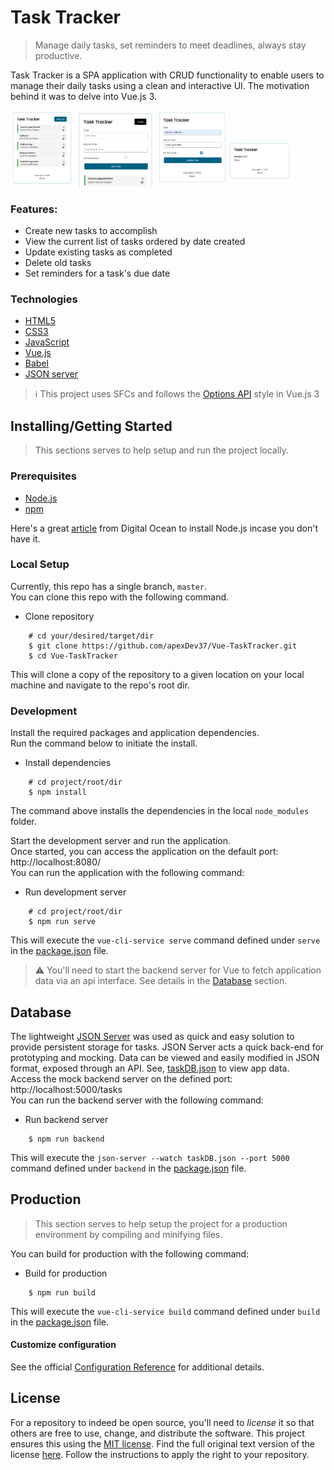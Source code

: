 # Task Tracker
> Manage daily tasks, set reminders to meet deadlines, always stay productive.

Task Tracker is a SPA application with CRUD functionality to enable users to manage their daily tasks using a clean and interactive UI. The motivation behind it was to delve into Vue.js 3.

<img src="./resources/mockups/default.PNG" alt="Index" width="20%">
<img src="./resources/mockups/add-task.PNG" alt="Add task" width="25%">
<img src="./resources/mockups/update-task.PNG" alt="Update task" width="22%">
<img src="./resources/mockups/about.PNG" alt="About page" width="20%">

### Features:
- Create new tasks to accomplish
- View the current list of tasks ordered by date created
- Update existing tasks as completed
- Delete old tasks
- Set reminders for a task's due date

### Technologies
- [HTML5]
- [CSS3]
- [JavaScript]
- [Vue.js]
- [Babel]
- [JSON server]

> ℹ This project uses SFCs and follows the [Options API] style in Vue.js 3  

## Installing/Getting Started
> This sections serves to help setup and run the project locally.  

### Prerequisites
- [Node.js]
- [npm]

Here's a great [article] from Digital Ocean to install Node.js incase you don't have it. 


### Local Setup
Currently, this repo has a single branch, `master`.  
You can clone this repo with the following command.

- Clone repository
``` shell
    # cd your/desired/target/dir
    $ git clone https://github.com/apexDev37/Vue-TaskTracker.git
    $ cd Vue-TaskTracker
```

This will clone a copy of the repository to a given location on your local machine and navigate to the repo's root dir.

### Development
Install the required packages and application dependencies.  
Run the command below to initiate the install.

- Install dependencies
``` shell
    # cd project/root/dir
    $ npm install
```

The command above installs the dependencies in the local `node_modules` folder.

Start the development server and run the application.  
Once started, you can access the application on the default port: http://localhost:8080/  
You can run the application with the following command:

- Run development server
``` shell
    # cd project/root/dir
    $ npm run serve
```

This will execute the `vue-cli-service serve` command defined under `serve` in the [package.json](./package.json) file.

> ⚠ You'll need to start the backend server for Vue to fetch application data via an api interface. See details in the [Database](#database) section.

## Database
The lightweight [JSON Server] was used as quick and easy solution to provide persistent storage for tasks. JSON Server acts a quick back-end for prototyping and mocking. Data can be viewed and easily modified in JSON format, exposed through an API. See, [taskDB.json](./taskDB.json) to view app data.  
Access the mock backend server on the defined port: http://localhost:5000/tasks  
You can run the backend server with the following command:

- Run backend server
``` shell
    $ npm run backend
```

This will execute the `json-server --watch taskDB.json --port 5000` command defined under `backend` in the [package.json](./package.json) file.

## Production
> This section serves to help setup the project for a production environment by compiling and minifying files.  

You can build for production with the following command:

- Build for production
``` shell
    $ npm run build
```

This will execute the `vue-cli-service build` command defined under `build` in the [package.json](./package.json) file.

#### Customize configuration
See the official [Configuration Reference] for additional details.

## License
For a repository to indeed be open source, you'll need to _license_ it so that others are free to use, change, and distribute the software. This project ensures this using the [MIT license]. 
Find the full original text version of the license [here](./LICENSE). Follow the 
instructions to apply the right to your repository.


[//]: # (These are reference links used in the body of this note and get stripped out when the markdown processor does 
its job. There is no need to format nicely because it shouldn't be seen. 
Thanks SO - http://stackoverflow.com/questions/4823468/store-comments-in-markdown-syntax)

[HTML5]: <https://developer.mozilla.org/en-US/docs/Glossary/HTML5>
[CSS3]: <https://developer.mozilla.org/en-US/docs/Web/CSS>
[JavaScript]: <https://developer.mozilla.org/en-US/docs/Web/JavaScript>
[Vue.js]: <https://vuejs.org/>
[Babel]: <https://babeljs.io/>
[JSON Server]: <https://www.npmjs.com/package/json-server>
[Options API]: <https://vuejs.org/guide/introduction.html#api-styles>

[Node.js]: <https://nodejs.org/en>
[npm]: <https://www.npmjs.com/>


[article]: <https://www.digitalocean.com/community/tutorial_series/how-to-install-node-js-and-create-a-local-development-environment>
[Configuration Reference]: <https://cli.vuejs.org/config/>

[MIT license]: <https://en.wikipedia.org/wiki/MIT_License>